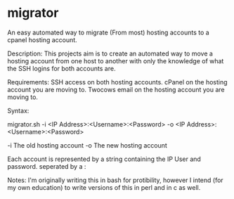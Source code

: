 # migrator
An easy automated way to migrate (From most) hosting accounts to a cpanel hosting account. 

Description:
This projects aim is to create an automated way to move a hosting account from one host to another with only the knowledge of what the SSH logins for both accounts are. 

Requirements:
SSH access on both hosting accounts.
cPanel on the hosting account you are moving to.
Twocows email on the hosting account you are moving to.


Syntax:

migrator.sh -i &lt;IP Address&gt;:&lt;Username&gt;:&lt;Password&gt; -o &lt;IP Address&gt;:&lt;Username&gt;:&lt;Password&gt;

-i    The old hosting account
-o    The new hosting account

Each account is represented by a string containing the IP User and password. seperated by a : 


Notes:
I'm originally writing this in bash for protibility, however I intend (for my own education) to write versions of this in perl and in c as well. 
